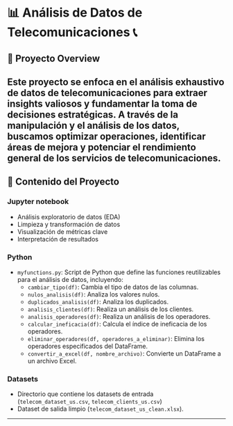 # 📊 Análisis de Datos de Telecomunicaciones 📞

## 🚀 Proyecto Overview

Este proyecto se enfoca en el análisis exhaustivo de datos de telecomunicaciones para extraer insights valiosos y fundamentar la toma de decisiones estratégicas. A través de la manipulación y el análisis de los datos, buscamos optimizar operaciones, identificar áreas de mejora y potenciar el rendimiento general de los servicios de telecomunicaciones.
---

## 📂 Contenido del Proyecto

### Jupyter notebook
-  Análisis exploratorio de datos (EDA)
-  Limpieza y transformación de datos
-  Visualización de métricas clave
-  Interpretación de resultados

### Python 
- `myfunctions.py`:  Script de Python que define las funciones reutilizables para el análisis de datos, incluyendo:
    -  `cambiar_tipo(df)`:  Cambia el tipo de datos de las columnas.
    - `nulos_analisis(df)`:  Analiza los valores nulos.
    - `duplicados_analisis(df)`:  Analiza los duplicados.
    - `analisis_clientes(df)`:  Realiza un análisis de los clientes.
    - `analisis_operadores(df)`:  Realiza un análisis de los operadores.
    - `calcular_ineficacia(df)`:  Calcula el índice de ineficacia de los operadores.
    - `eliminar_operadores(df, operadores_a_eliminar)`:  Elimina los operadores especificados del DataFrame.
    - `convertir_a_excel(df, nombre_archivo)`:  Convierte un DataFrame a un archivo Excel.

### Datasets
  - Directorio que contiene los datasets de entrada (`telecom_dataset_us.csv`, `telecom_clients_us.csv`) 
  - Dataset de salida limpio (`telecom_dataset_us_clean.xlsx`).

---